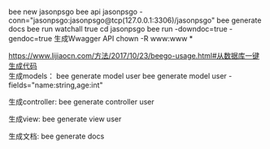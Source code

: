 bee new jasonpsgo
bee api jasonpsgo -conn="jasonpsgo:jasonpsgo@tcp(127.0.0.1:3306)/jasonpsgo"
bee generate docs
bee run watchall true
cd jasonpsgo
bee run -downdoc=true -gendoc=true    生成Wwagger API
chown -R www:www *


https://www.lijiaocn.com/方法/2017/10/23/beego-usage.html#从数据库一键生成代码   <br/>
生成models：
bee generate model user
bee generate model user -fields="name:string,age:int"


生成controller:
bee generate controller user


生成view:
bee generate view user


生成文档:
bee generate docs



